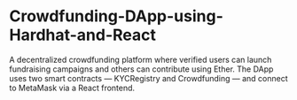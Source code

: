 # Crowdfunding-DApp-using-Hardhat-and-React
A decentralized crowdfunding platform where verified users can launch fundraising campaigns and others can contribute using Ether. The DApp uses two smart contracts — KYCRegistry and Crowdfunding — and connect to MetaMask via a React frontend.
